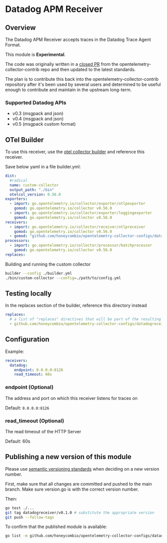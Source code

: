 # Datadog APM Receiver

## Overview

The Datadog APM Receiver accepts traces in the Datadog Trace Agent Format.

This module is **Experimental**.

The code was originally written in a [closed PR](https://github.com/open-telemetry/opentelemetry-collector-contrib/pull/5836) from the opentelemetry-collector-contrib repo and then updated to the latest standards.

The plan is to contribute this back into the opentelemetry-collector-contrib repository after it's been used by several users and determined to be useful enough to contribute and maintain in the upstream long-term.

### Supported Datadog APIs
- v0.3 (msgpack and json)
- v0.4 (msgpack and json)
- v0.5 (msgpack custom format)

## OTel Builder
To use this receiver, use the [otel collector builder](https://github.com/open-telemetry/opentelemetry-collector/tree/main/cmd/builder) and reference this receiver.

Save below yaml in a file builder.yml:

```yaml
dist: 
  #radical
  name: custom-collector
  output_path: "./bin"
  otelcol_version: 0.56.0
exporters:
  - import: go.opentelemetry.io/collector/exporter/otlpexporter
    gomod: go.opentelemetry.io/collector v0.56.0
  - import: go.opentelemetry.io/collector/exporter/loggingexporter
    gomod: go.opentelemetry.io/collector v0.56.0
receivers:
  - import: go.opentelemetry.io/collector/receiver/otlpreceiver
    gomod: go.opentelemetry.io/collector v0.56.0
  - gomod: "github.com/honeycombio/opentelemetry-collector-configs/datadogreceiver v0.1.0"
processors:
  - import: go.opentelemetry.io/collector/processor/batchprocessor
    gomod: go.opentelemetry.io/collector v0.56.0
replaces:
```

Building and running the custom collector 

```bash
builder --config ./builder.yml
./bin/custom-collector --config=./path/to/config.yml
```

## Testing locally
In the replaces section of the builder, reference this directory instead  

```yaml
replaces:
  # a list of "replaces" directives that will be part of the resulting go.mod
  - github.com/honeycombio/opentelemetry-collector-configs/datadogreceiver v0.1.0 => /path/to/this/directory

```

## Configuration

Example:

```yaml
receivers:
  datadog:
    endpoint: 0.0.0.0:8126
    read_timeout: 60s
```

### endpoint (Optional)
The address and port on which this receiver listens for traces on

Default: `0.0.0.0:8126`

### read_timeout (Optional)
The read timeout of the HTTP Server

Default: 60s

## Publishing a new version of this module

Please use [semantic versioning standards](https://golang.org/doc/modules/version-numbers) when deciding on a new version number.

First, make sure that all changes are committed and pushed to the main branch. Make sure version.go is with the correct version number.

Then:
```bash
go test ./...
git tag datadogreceiver/v0.1.0 # substitute the appropriate version
git push --follow-tags
```

To confirm that the published module is available:
```bash
go list -m github.com/honeycombio/opentelemetry-collector-configs/datadogreceiver@v0.1.0 
```
